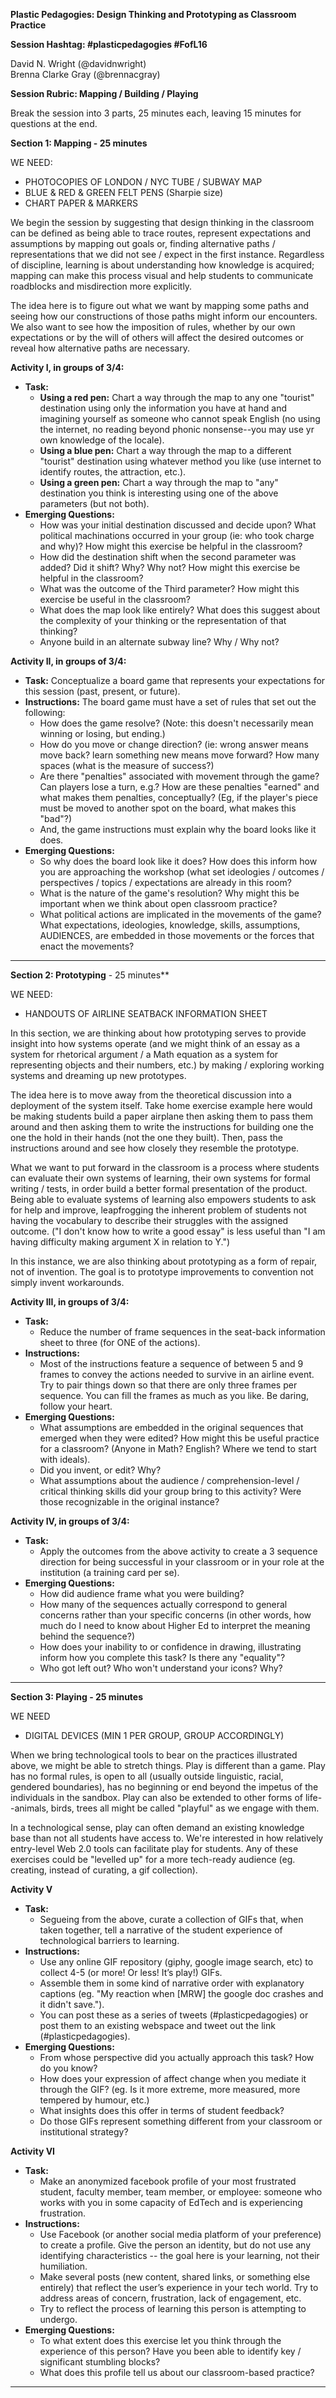 **Plastic Pedagogies: Design Thinking and Prototyping as Classroom Practice**

**Session Hashtag: #plasticpedagogies #FofL16**

David N. Wright (@davidnwright)  
Brenna Clarke Gray (@brennacgray)

**Session Rubric: Mapping / Building / Playing**

Break the session into 3 parts, 25 minutes each, leaving 15 minutes for questions at the end.

**Section 1: Mapping - 25 minutes**

WE NEED:
- PHOTOCOPIES OF LONDON / NYC TUBE / SUBWAY MAP
- BLUE & RED & GREEN FELT PENS (Sharpie size)
- CHART PAPER & MARKERS

We begin the session by suggesting that design thinking in the classroom can be defined as being able to trace routes, represent expectations and assumptions by mapping out goals or, finding alternative paths / representations that we did not see / expect in the first instance. Regardless of discipline, learning is about understanding how knowledge is acquired; mapping can make this process visual and help students to communicate roadblocks and misdirection more explicitly.

The idea here is to figure out what we want by mapping some paths and seeing how our constructions of those paths might inform our encounters. We also want to see how the imposition of rules, whether by our own expectations or by the will of others will affect the desired outcomes or reveal how alternative paths are necessary. 

**Activity I, in groups of 3/4:**

- **Task:**
	- **Using a red pen:** Chart a way through the map to any one "tourist" destination using only the information you have at hand and imagining yourself as someone who cannot speak English (no using the internet, no reading beyond phonic nonsense--you may use yr own knowledge of the locale).
	- **Using a blue pen:** Chart a way through the map to a different "tourist" destination using whatever method you like (use internet to identify routes, the attraction, etc.).
	- **Using a green pen:** Chart a way through the map to "any" destination you think is interesting using one of the above parameters (but not both).
- **Emerging Questions:**
	- How was your initial destination discussed and decide upon? What political machinations occurred in your group (ie: who took charge and why)? How might this exercise be helpful in the classroom?
	- How did the destination shift when the second parameter was added? Did it shift? Why? Why not? How might this exercise be helpful in the classroom?
	- What was the outcome of the Third parameter? How might this exercise be useful in the classroom?
	- What does the map look like entirely? What does this suggest about the complexity of your thinking or the representation of that thinking?
	- Anyone build in an alternate subway line? Why / Why not? 

**Activity II, in groups of 3/4:**

- **Task:** Conceptualize a board game that represents your expectations for this session (past, present, or future).
- **Instructions:** The board game must have a set of rules that set out the following:
	- How does the game resolve? (Note: this doesn't necessarily mean winning or losing, but ending.)
	- How do you move or change direction? (ie: wrong answer means move back? learn something new means move forward? How many spaces (what is the measure of success?)
	- Are there "penalties" associated with movement through the game? Can players lose a turn, e.g.? How are these penalties "earned" and what makes them penalties, conceptually? (Eg, if the player's piece must be moved to another spot on the board, what makes this "bad"?)
	- And, the game instructions must explain why the board looks like it does. 
- **Emerging Questions:** 
	- So why does the board look like it does? How does this inform how you are approaching the workshop (what set ideologies / outcomes / perspectives / topics / expectations are already in this room?
	- What is the nature of the game's resolution? Why might this be important when we think about open classroom practice?
	- What political actions are implicated in the movements of the game? What expectations, ideologies, knowledge, skills, assumptions, AUDIENCES, are embedded in those movements or the forces that enact the movements?

---

**Section 2: Prototyping** - 25 minutes**

WE NEED:
- HANDOUTS OF AIRLINE SEATBACK INFORMATION SHEET

In this section, we are thinking about how prototyping serves to provide insight into how systems operate (and we might think of an essay as a system for rhetorical argument / a Math equation as a system for representing objects and their numbers, etc.) by making / exploring working systems and dreaming up new prototypes.

The idea here is to move away from the theoretical discussion into a deployment of the system itself. Take home exercise example here would be making students build a paper airplane then asking them to pass them around and then asking them to write the instructions for building one the one the hold in their hands (not the one they built). Then, pass the instructions around and see how closely they resemble the prototype. 

What we want to put forward in the classroom is a process where students can evaluate their own systems of learning, their own systems for formal writing / tests, in order build a better formal presentation of the product. Being able to evaluate systems of learning also empowers students to ask for help and improve, leapfrogging the inherent problem of students not having the vocabulary to describe their struggles with the assigned outcome. ("I don't know how to write a good essay" is less useful than "I am having difficulty making argument X in relation to Y.")

In this instance, we are also thinking about prototyping as a form of repair, not of invention. The goal is to prototype improvements to convention not simply invent workarounds. 

**Activity III, in groups of 3/4:**

- **Task:**
	- Reduce the number of frame sequences in the seat-back information sheet to three (for ONE of the actions).
- **Instructions:**
	- Most of the instructions feature a sequence of between 5 and 9 frames to convey the actions needed to survive in an airline event. Try to pair things down so that there are only three frames per sequence. You can fill the frames as much as you like. Be daring, follow your heart. 
- **Emerging Questions:**
	- What assumptions are embedded in the original sequences that emerged when they were edited? How might this be useful practice for a classroom? (Anyone in Math? English? Where we tend to start with ideals).
	- Did you invent, or edit? Why?
	- What assumptions about the audience / comprehension-level / critical thinking skills did your group bring to this activity? Were those recognizable in the original instance?

**Activity IV, in groups of 3/4:**
- **Task:** 
	- Apply the outcomes from the above activity to create a 3 sequence direction for being successful in your classroom or in your role at the institution (a training card per se).
- **Emerging Questions:**
	- How did audience frame what you were building?
	- How many of the sequences actually correspond to general concerns rather than your specific concerns (in other words, how much do I need to know about Higher Ed to interpret the meaning behind the sequence?)
	- How does your inability to or confidence in drawing, illustrating inform how you complete this task? Is there any "equality"? 
	- Who got left out? Who won't understand your icons? Why?
		
---

**Section 3: Playing - 25 minutes**

WE NEED
- DIGITAL DEVICES (MIN 1 PER GROUP, GROUP ACCORDINGLY)

When we bring technological tools to bear on the practices illustrated above, we might be able to stretch things. Play is different than a game. Play has no formal rules, is open to all (usually outside linguistic, racial, gendered boundaries), has no beginning or end beyond the impetus of the individuals in the sandbox. Play can also be extended to other forms of life--animals, birds, trees all might be called "playful" as we engage with them.

In a technological sense, play can often demand an existing knowledge base than not all students have access to. We're interested in how relatively entry-level Web 2.0 tools can facilitate play for students. Any of these exercises could be "levelled up" for a more tech-ready audience (eg. creating, instead of curating, a gif collection).

**Activity V**
- **Task:**
	- Segueing from the above, curate a collection of GIFs that, when taken together, tell a narrative of the student experience of technological barriers to learning. 
- **Instructions:**
	- Use any online GIF repository (giphy, google image search, etc) to collect 4-5 (or more! Or less! It’s play!) GIFs.
	- Assemble them in some kind of narrative order with explanatory captions (eg. "My reaction when [MRW] the google doc crashes and it didn't save.").
	- You can post these as a series of tweets (#plasticpedagogies) or post them to an existing webspace and tweet out the link (#plasticpedagogies).
- **Emerging Questions:**
	- From whose perspective did you actually approach this task? How do you know? 
	- How does your expression of affect change when you mediate it through the GIF? (eg. Is it more extreme, more measured, more tempered by humour, etc.)
	- What insights does this offer in terms of student feedback?
	- Do those GIFs represent something different from your classroom or institutional strategy?
	

**Activity VI** 
- **Task:**
	- Make an anonymized facebook profile of your most frustrated student, faculty member, team member, or employee: someone who works with you in some capacity of EdTech and is experiencing frustration.
- **Instructions:**
	- Use Facebook (or another social media platform of your preference) to create a profile. Give the person an identity, but do not use any identifying characteristics -- the goal here is your learning, not their humiliation.
	- Make several posts (new content, shared links, or something else entirely) that reflect the user’s experience in your tech world. Try to address areas of concern, frustration, lack of engagement, etc.
	- Try to reflect the process of learning this person is attempting to undergo.
- **Emerging Questions:**
	- To what extent does this exercise let you think through the experience of this person? Have you been able to identify key / significant stumbling blocks?
	- What does this profile tell us about our classroom-based practice?

---